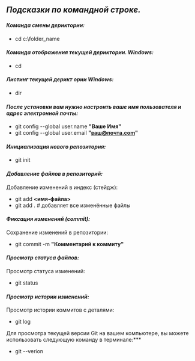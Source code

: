 ## ***Подсказки по командной строке.***

 #### ***Команда смены дериктории:***
 * cd c:\folder_name

 #### ***Команда отображения текущей дериктории. Windows:***
* cd

 #### ***Листинг текущей дерикт ории Windows:***
* dir

 #### ***После установки вам нужно настроить ваше имя пользователя и адрес электронной почты:***
* git config --global user.name **"Ваше Имя"**
* git config --global user.email **"ваш@почта.com"**

 #### ***Инициализация нового репозитория:***
* git init

 #### ***Добавление файлов в репозиторий:***
Добавление изменений в индекс (стейдж):
* git add **<имя-файла>**
* git add .  # добавляет все изменённые файлы

 #### ***Фиксация изменений (commit):***
Сохранение изменений в репозитории:
* git commit -m **"Комментарий к коммиту"**

 #### ***Просмотр статуса файлов:***
Просмотр статуса изменений:
* git status

#### ***Просмотр истории изменений:***
Просмотр истории коммитов с деталями:
* git log

Для просмотра текущей версии Git на вашем компьютере, вы можете использовать следующую команду в терминале:***
* git --verion